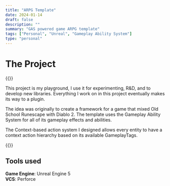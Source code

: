 ```yaml
---
title: "ARPG Template"
date: 2024-01-14
draft: false
description: ""
summary: "GAS powered game ARPG template"
tags: ["Personal", "Unreal", "Gameplay Ability System"]
type: "personal"
---
```


# The Project
{{<youtubeLite id="x_jSc3lhYfI" label="ARPG template - Skillable entities">}}

This project is my playground, I use it for experimenting, R&D, and to develop new libraries. 
Everything I work on in this project eventually makes its way to a plugin.

The idea was originally to create a framework for a game that mixed Old School Runescape with Diablo 2. 
The template uses the Gameplay Ability System for all of its gameplay effects and abilities. 

The Context-based action system I designed allows every entity to have a context action hierarchy based on its available GameplayTags. 

{{<youtubeLite id="BzLJsIIPjEk" label="ARPG template - Customizable Objects and combat">}}

## Tools used  

**Game Engine**: Unreal Engine 5  
**VCS**: Perforce

